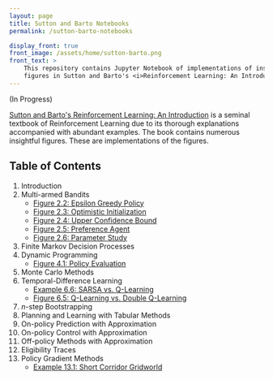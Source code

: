 ```yaml
---
layout: page
title: Sutton and Barto Notebooks
permalink: /sutton-barto-notebooks

display_front: true
front_image: /assets/home/sutton-barto.png
front_text: >
    This repository contains Jupyter Notebook of implementations of insightful
    figures in Sutton and Barto's <i>Reinforcement Learning: An Introduction</i>.
---
```


(In Progress)

[Sutton and Barto's Reinforcement Learning: An Introduction](http://incompleteideas.net/book/the-book-2nd.html) is a seminal textbook of Reinforcement Learning due to its thorough explanations accompanied with abundant examples. The book contains numerous insightful figures. These are implementations of the figures.

## Table of Contents

1. Introduction
2. Multi-armed Bandits
   * [Figure 2.2: Epsilon Greedy Policy](https://github.com/seungjaeryanlee/sutton-barto-notebooks/blob/master/en/chapter02/figure_2_2/e_greedy.ipynb)
   * [Figure 2.3: Optimistic Initialization](https://github.com/seungjaeryanlee/sutton-barto-notebooks/blob/master/en/chapter02/figure_2_3/optimistic.ipynb)
   * [Figure 2.4: Upper Confidence Bound](https://github.com/seungjaeryanlee/sutton-barto-notebooks/blob/master/en/chapter02/figure_2_4/ucb.ipynb)
   * [Figure 2.5: Preference Agent](https://github.com/seungjaeryanlee/sutton-barto-notebooks/blob/master/en/chapter02/figure_2_5/gradient.ipynb)
   * [Figure 2.6: Parameter Study](https://github.com/seungjaeryanlee/sutton-barto-notebooks/blob/master/en/chapter02/figure_2_6/parameters.ipynb)
3. Finite Markov Decision Processes
4. Dynamic Programming
   * [Figure 4.1: Policy Evaluation](https://github.com/seungjaeryanlee/sutton-barto-notebooks/blob/master/en/chapter04/figure_4_1/policy_evaluation.ipynb)
5. Monte Carlo Methods
6. Temporal-Difference Learning
   * [Example 6.6: SARSA vs. Q-Learning](https://github.com/seungjaeryanlee/sutton-barto-notebooks/blob/master/en/chapter06/example_6_6/cliff_walking.ipynb)
   * [Figure 6.5: Q-Learning vs. Double Q-Learning](https://github.com/seungjaeryanlee/sutton-barto-notebooks/blob/master/en/chapter06/figure_6_5/double_q_learning.ipynb)
7. $n$-step Bootstrapping
8. Planning and Learning with Tabular Methods
9. On-policy Prediction with Approximation
10. On-policy Control with Approximation
11. Off-policy Methods with Approximation
12. Eligibility Traces
13. Policy Gradient Methods
    * [Example 13.1: Short Corridor Gridworld](https://github.com/seungjaeryanlee/sutton-barto-notebooks/blob/master/en/chapter13/example_13_1/short_corridor.ipynb)
